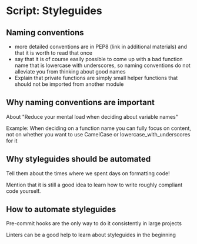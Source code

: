 # Script: Styleguides

## Naming conventions

- more detailed conventions are in PEP8 (link in additional materials) and that it is
  worth to read that once
- say that it is of course easily possible to come up with a bad function name that is
  lowercase with underscores, so naming conventions do not alleviate you from thinking
  about good names
- Explain that private functions are simply small helper functions that should not be
  imported from another module

## Why naming conventions are important

About "Reduce your mental load when deciding about variable names"

Example: When deciding on a function name you can fully focus on content, not on whether
you want to use CamelCase or lowercase_with_underscores for it

## Why styleguides should be automated

Tell them about the times where we spent days on formatting code!

Mention that it is still a good idea to learn how to write roughly compliant code
yourself.

## How to automate styleguides

Pre-commit hooks are the only way to do it consistently in large projects

Linters can be a good help to learn about styleguides in the beginning
